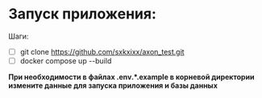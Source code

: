 # Запуск приложения:

Шаги:
- [ ] git clone https://github.com/sxkxixx/axon_test.git
- [ ] docker compose up --build

**При необходимости в файлах .env.*.example в корневой директории
измените данные для запуска приложения и базы данных**
